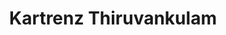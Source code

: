---
title: "Kartrenz Thiruvankulam"
url: /kochi-madurai-dhanushkodi-rd-thrippunithura-thiruvankulam-kerala/kartrenz-thiruvankulam/
shop: Autohaus
---